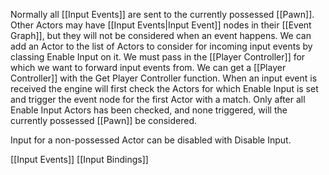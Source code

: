 Normally all [[Input Events]] are sent to the currently possessed [[Pawn]].
Other Actors may have [[Input Events|Input Event]] nodes in their [[Event Graph]], but they will not be considered when an event happens.
We can add an Actor to the list of Actors to consider for incoming input events by classing Enable Input on it.
We must pass in the [[Player Controller]] for which we want to forward input events from.
We can get a [[Player Controller]] with the Get Player Controller function.
When an input event is received the engine will first check the Actors for which Enable Input is set and trigger the event node for the first Actor with a match.
Only after all Enable Input Actors has been checked, and none triggered, will the currently possessed [[Pawn]] be considered.

Input for a non-possessed Actor can be disabled with Disable Input.

[[Input Events]]
[[Input Bindings]]
